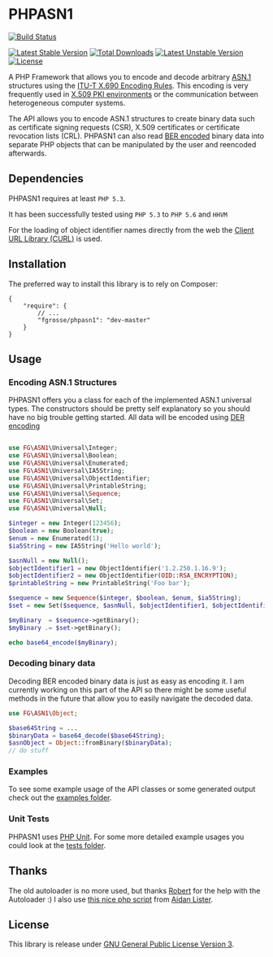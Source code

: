 PHPASN1
=======

[![Build Status](https://secure.travis-ci.org/FGrosse/PHPASN1.png?branch=master)](http://travis-ci.org/FGrosse/PHPASN1)

[![Latest Stable Version](https://poser.pugx.org/fgrosse/phpasn1/v/stable.png)](https://packagist.org/packages/fgrosse/phpasn1)
[![Total Downloads](https://poser.pugx.org/fgrosse/phpasn1/downloads.png)](https://packagist.org/packages/fgrosse/phpasn1)
[![Latest Unstable Version](https://poser.pugx.org/fgrosse/phpasn1/v/unstable.png)](https://packagist.org/packages/fgrosse/phpasn1)
[![License](https://poser.pugx.org/fgrosse/phpasn1/license.png)](https://packagist.org/packages/fgrosse/phpasn1)

A PHP Framework that allows you to encode and decode arbitrary [ASN.1](http://www.itu.int/ITU-T/asn1/) structures
using the [ITU-T X.690 Encoding Rules](http://www.itu.int/ITU-T/recommendations/rec.aspx?rec=x.690).
This encoding is very frequently used in [X.509 PKI environments](http://en.wikipedia.org/wiki/X.509) or the communication between heterogeneous computer systems.

The API allows you to encode ASN.1 structures to create binary data such as certificate
signing requests (CSR), X.509 certificates or certificate revocation lists (CRL).
PHPASN1 can also read [BER encoded](http://en.wikipedia.org/wiki/X.690#BER_encoding) binary data into separate PHP objects that can be manipulated by the user and reencoded afterwards.


## Dependencies

PHPASN1 requires at least `PHP 5.3`.

It has been successfully tested using `PHP 5.3` to `PHP 5.6` and `HHVM`

For the loading of object identifier names directly from the web the [Client URL Library (CURL)](http://php.net/manual/en/book.curl.php) is used.

## Installation ##

The preferred way to install this library is to rely on Composer:

    {
        "require": {
            // ...
            "fgrosse/phpasn1": "dev-master"
        }
    }

## Usage

### Encoding ASN.1 Structures

PHPASN1 offers you a class for each of the implemented ASN.1 universal types.
The constructors should be pretty self explanatory so you should have no big trouble getting started.
All data will be encoded using [DER encoding](http://en.wikipedia.org/wiki/X.690#DER_encoding)

```php

use FG\ASN1\Universal\Integer;
use FG\ASN1\Universal\Boolean;
use FG\ASN1\Universal\Enumerated;
use FG\ASN1\Universal\IA5String;
use FG\ASN1\Universal\ObjectIdentifier;
use FG\ASN1\Universal\PrintableString;
use FG\ASN1\Universal\Sequence;
use FG\ASN1\Universal\Set;
use FG\ASN1\Universal\Null;

$integer = new Integer(123456);        
$boolean = new Boolean(true);
$enum = new Enumerated(1);
$ia5String = new IA5String('Hello world');

$asnNull = new Null();
$objectIdentifier1 = new ObjectIdentifier('1.2.250.1.16.9');
$objectIdentifier2 = new ObjectIdentifier(OID::RSA_ENCRYPTION);
$printableString = new PrintableString('Foo bar');

$sequence = new Sequence($integer, $boolean, $enum, $ia5String);
$set = new Set($sequence, $asnNull, $objectIdentifier1, $objectIdentifier2, $printableString);

$myBinary  = $sequence->getBinary();
$myBinary .= $set->getBinary();

echo base64_encode($myBinary);
```


### Decoding binary data

Decoding BER encoded binary data is just as easy as encoding it.
I am currently working on this part of the API so there might be some useful methods in the future that allow you to easily navigate the
decoded data.

```php
use FG\ASN1\Object;

$base64String = ...
$binaryData = base64_decode($base64String);        
$asnObject = Object::fromBinary($binaryData);
// do stuff
```


### Examples

To see some example usage of the API classes or some generated output check out the [examples folder](https://github.com/FGrosse/PHPASN1/tree/master/examples).


### Unit Tests

PHPASN1 uses [PHP Unit](https://github.com/sebastianbergmann/phpunit). For some more detailed example usages you could look at the [tests folder](https://github.com/FGrosse/PHPASN1/tree/master/tests).  

## Thanks

The old autoloader is no more used, but thanks [Robert](https://github.com/robertkoehler) for the help with the Autoloader :)
I also use [this nice php script](http://aidanlister.com/2004/04/viewing-binary-data-as-a-hexdump-in-php/) from [Aidan Lister](http://aidanlister.com).

## License

This library is release under [GNU General Public License Version 3](LICENSE).
